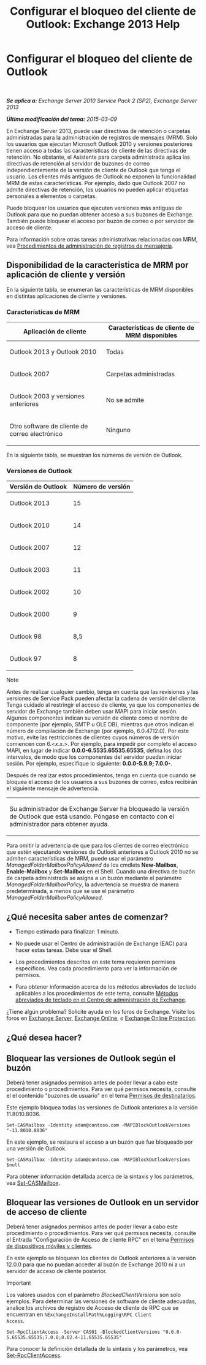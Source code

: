 ﻿---
title: 'Configurar el bloqueo del cliente de Outlook: Exchange 2013 Help'
TOCTitle: Configurar el bloqueo del cliente de Outlook
ms:assetid: 3a579c83-8bc7-4adc-a25c-8eb6eed7220c
ms:mtpsurl: https://technet.microsoft.com/es-es/library/Dd335207(v=EXCHG.150)
ms:contentKeyID: 51406491
ms.date: 04/23/2018
mtps_version: v=EXCHG.150
ms.translationtype: HT
---

# Configurar el bloqueo del cliente de Outlook

 

_**Se aplica a:** Exchange Server 2010 Service Pack 2 (SP2), Exchange Server 2013_

_**Última modificación del tema:** 2015-03-09_

En Exchange Server 2013, puede usar directivas de retención o carpetas administradas para la administración de registros de mensajes (MRM). Solo los usuarios que ejecutan Microsoft Outlook 2010 y versiones posteriores tienen acceso a todas las características de cliente de las directivas de retención. No obstante, el Asistente para carpeta administrada aplica las directivas de retención al servidor de buzones de correo independientemente de la versión de cliente de Outlook que tenga el usuario. Los clientes más antiguos de Outlook no exponen la funcionalidad MRM de estas características. Por ejemplo, dado que Outlook 2007 no admite directivas de retención, los usuarios no pueden aplicar etiquetas personales a elementos o carpetas.

Puede bloquear los usuarios que ejecuten versiones más antiguas de Outlook para que no puedan obtener acceso a sus buzones de Exchange. También puede bloquear el acceso por buzón de correo o por servidor de acceso de cliente.

Para información sobre otras tareas administrativas relacionadas con MRM, vea [Procedimientos de administración de registros de mensajería](messaging-records-management-procedures-exchange-2013-help.md).

## Disponibilidad de la característica de MRM por aplicación de cliente y versión

En la siguiente tabla, se enumeran las características de MRM disponibles en distintas aplicaciones de cliente y versiones.

### Características de MRM

<table>
<colgroup>
<col style="width: 50%" />
<col style="width: 50%" />
</colgroup>
<thead>
<tr class="header">
<th>Aplicación de cliente</th>
<th>Características de cliente de MRM disponibles</th>
</tr>
</thead>
<tbody>
<tr class="odd">
<td><p>Outlook 2013 y Outlook 2010</p></td>
<td><p>Todas</p></td>
</tr>
<tr class="even">
<td><p>Outlook 2007</p></td>
<td><p>Carpetas administradas</p></td>
</tr>
<tr class="odd">
<td><p>Outlook 2003 y versiones anteriores</p></td>
<td><p>No se admite</p></td>
</tr>
<tr class="even">
<td><p>Otro software de cliente de correo electrónico</p></td>
<td><p>Ninguno</p></td>
</tr>
</tbody>
</table>


En la siguiente tabla, se muestran los números de versión de Outlook.

### Versiones de Outlook

<table>
<colgroup>
<col style="width: 50%" />
<col style="width: 50%" />
</colgroup>
<thead>
<tr class="header">
<th>Versión de Outlook</th>
<th>Número de versión</th>
</tr>
</thead>
<tbody>
<tr class="odd">
<td><p>Outlook 2013</p></td>
<td><p>15</p></td>
</tr>
<tr class="even">
<td><p>Outlook 2010</p></td>
<td><p>14</p></td>
</tr>
<tr class="odd">
<td><p>Outlook 2007</p></td>
<td><p>12</p></td>
</tr>
<tr class="even">
<td><p>Outlook 2003</p></td>
<td><p>11</p></td>
</tr>
<tr class="odd">
<td><p>Outlook 2002</p></td>
<td><p>10</p></td>
</tr>
<tr class="even">
<td><p>Outlook 2000</p></td>
<td><p>9</p></td>
</tr>
<tr class="odd">
<td><p>Outlook 98</p></td>
<td><p>8,5</p></td>
</tr>
<tr class="even">
<td><p>Outlook 97</p></td>
<td><p>8</p></td>
</tr>
</tbody>
</table>



> [!NOTE]
> Antes de realizar cualquier cambio, tenga en cuenta que las revisiones y las versiones de Service Pack pueden afectar la cadena de versión del cliente. Tenga cuidado al restringir el acceso de cliente, ya que los componentes de servidor de Exchange también deben usar MAPI para iniciar sesión. Algunos componentes indican su versión de cliente como el nombre de componente (por ejemplo, SMTP u OLE&nbsp;DB), mientras que otros indican el número de compilación de Exchange (por ejemplo, 6.0.4712.0). Por este motivo, evite las restricciones de clientes cuyos números de versión comiencen con 6.&lt;<EM>x</EM>.<EM>x</EM>.&gt;. Por ejemplo, para impedir por completo el acceso MAPI, en lugar de indicar <STRONG>0.0.0-6.5535.65535.65535</STRONG>, defina los dos intervalos, de modo que los componentes del servidor puedan iniciar sesión. Por ejemplo, especifique lo siguiente: <STRONG>0.0.0-5.9.9; 7.0.0-</STRONG>.



Después de realizar estos procedimientos, tenga en cuenta que cuando se bloquea el acceso de los usuarios a sus buzones de correo, estos recibirán el siguiente mensaje de advertencia.


<table>
<colgroup>
<col style="width: 100%" />
</colgroup>
<tbody>
<tr class="odd">
<td><p>Su administrador de Exchange Server ha bloqueado la versión de Outlook que está usando. Póngase en contacto con el administrador para obtener ayuda.</p></td>
</tr>
</tbody>
</table>


Para omitir la advertencia de que para los clientes de correo electrónico que estén ejecutando versiones de Outlook anteriores a Outlook 2010 no se admiten características de MRM, puede usar el parámetro *ManagedFolderMailboxPolicyAllowed* de los cmdlets **New-Mailbox**, **Enable-Mailbox** y **Set-Mailbox** en el Shell. Cuando una directiva de buzón de carpeta administrada se asigna a un buzón mediante el parámetro *ManagedFolderMailboxPolicy*, la advertencia se muestra de manera predeterminada, a menos que se use el parámetro *ManagedFolderMailboxPolicyAllowed*.

## ¿Qué necesita saber antes de comenzar?

  - Tiempo estimado para finalizar: 1 minuto.

  - No puede usar el Centro de administración de Exchange (EAC) para hacer estas tareas. Debe usar el Shell.

  - Los procedimientos descritos en este tema requieren permisos específicos. Vea cada procedimiento para ver la información de permisos.

  - Para obtener información acerca de los métodos abreviados de teclado aplicables a los procedimientos de este tema, consulte [Métodos abreviados de teclado en el Centro de administración de Exchange](keyboard-shortcuts-in-the-exchange-admin-center-exchange-online-protection-help.md).

¿Tiene algún problema? Solicite ayuda en los foros de Exchange. Visite los foros en [Exchange Server](https://go.microsoft.com/fwlink/p/?linkid=60612), [Exchange Online](https://go.microsoft.com/fwlink/p/?linkid=267542), o [Exchange Online Protection](https://go.microsoft.com/fwlink/p/?linkid=285351).

## ¿Qué desea hacer?

## Bloquear las versiones de Outlook según el buzón

Deberá tener asignados permisos antes de poder llevar a cabo este procedimiento o procedimientos. Para ver qué permisos necesita, consulte el el contenido "buzones de usuario" en el tema [Permisos de destinatarios](recipients-permissions-exchange-2013-help.md).

Este ejemplo bloquea todas las versiones de Outlook anteriores a la versión 11.8010.8036.

    Set-CASMailbox -Identity adam@contoso.com -MAPIBlockOutlookVersions "-11.8010.8036"

En este ejemplo, se restaura el acceso a un buzón que fue bloqueado por una versión de Outlook.

    Set-CASMailbox -Identity adam@contoso.com -MAPIBlockOutlookVersions $null

Para obtener información detallada acerca de la sintaxis y los parámetros, vea [Set-CASMailbox](https://technet.microsoft.com/es-es/library/bb125264\(v=exchg.150\)).

## Bloquear las versiones de Outlook en un servidor de acceso de cliente

Deberá tener asignados permisos antes de poder llevar a cabo este procedimiento o procedimientos. Para ver qué permisos necesita, consulte el Entrada "Configuración de Acceso de cliente RPC" en el tema [Permisos de dispositivos móviles y clientes](clients-and-mobile-devices-permissions-exchange-2013-help.md).

En este ejemplo se bloquean los clientes de Outlook anteriores a la versión 12.0.0 para que no puedan acceder al buzón de Exchange 2010 ni a un servidor de acceso de cliente posterior.


> [!IMPORTANT]
> Los valores usados con el parámetro <EM>BlockedClientVersions</EM> son solo ejemplos. Para determinar las versiones de software de cliente adecuadas, analice los archivos de registro de Acceso de cliente de RPC que se encuentran en <CODE>%ExchangeInstallPath%Logging\RPC Client Access</CODE>.



    Set-RpcClientAccess -Server CAS01 -BlockedClientVersions "0.0.0-5.65535.65535;7.0.0;8.02.4-11.65535.65535"

Para conocer la definición detallada de la sintaxis y los parámetros, vea [Set-RpcClientAccess](https://technet.microsoft.com/es-es/library/dd351072\(v=exchg.150\)).

